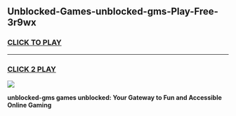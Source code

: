 
## Unblocked-Games-unblocked-gms-Play-Free-3r9wx
<h3>
<a href="https://premium76.site?title=unblocked-gms&ref=18A1">CLICK TO PLAY</a></h3>
<hr>

<h3>
<a href="https://premium76.site?title=unblocked-gms&ref=18A1">CLICK 2 PLAY</a>
  
</h3>

<a href="https://premium76.site?title=unblocked-gms&ref=18A1"><img src="https://clearcache.store/games.png"></a>


**unblocked-gms games unblocked: Your Gateway to Fun and Accessible Online Gaming**
